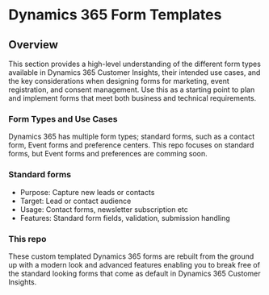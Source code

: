 # Dynamics 365 Form Templates


## Overview

This section provides a high-level understanding of the different form types available in Dynamics 365 Customer Insights, their intended use cases, and the key considerations when designing forms for marketing, event registration, and consent management. Use this as a starting point to plan and implement forms that meet both business and technical requirements.

### Form Types and Use Cases
Dynamics 365 has multiple form types; standard forms, such as a contact form, Event forms and preference centers. This repo focuses on standard forms, but Event forms and preferences are comming soon.

### Standard forms
  - Purpose: Capture new leads or contacts
  - Target: Lead or contact audience
  - Usage: Contact forms, newsletter subscription etc
  - Features: Standard form fields, validation, submission handling

### This repo

These custom templated Dynamics 365 forms are rebuilt from the ground up with a modern look and advanced features enabling you to break free of the standard looking forms that come as default in Dynamics 365 Customer Insights. 
